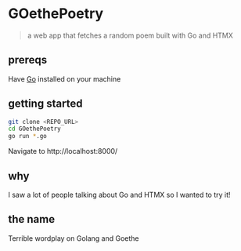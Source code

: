 # GOethePoetry

> a web app that fetches a random poem built with Go and HTMX

## prereqs

Have [Go](https://go.dev/) installed on your machine

## getting started

```bash
git clone <REPO_URL>
cd GOethePoetry
go run *.go
```

Navigate to http://localhost:8000/

## why

I saw a lot of people talking about Go and HTMX so I wanted to try it!

## the name

Terrible wordplay on Golang and Goethe